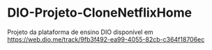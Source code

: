 # DIO-Projeto-CloneNetflixHome
Projeto da plataforma de ensino DIO disponível em https://web.dio.me/track/9fb3f492-ea99-4055-82cb-c364f18706ec
